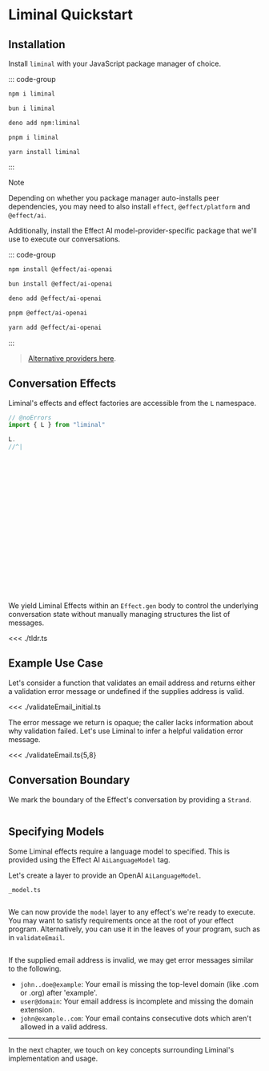 # Liminal Quickstart <Badge type="warning" text="beta" />

## Installation

Install `liminal` with your JavaScript package manager of choice.

::: code-group

```bash [npm]
npm i liminal
```

```bash [bun]
bun i liminal
```

```bash [deno]
deno add npm:liminal
```

```bash [pnpm]
pnpm i liminal
```

```bash [yarn]
yarn install liminal
```

:::

> [!NOTE]
> Depending on whether you package manager auto-installs peer dependencies, you
> may need to also install `effect`, `@effect/platform` and `@effect/ai`.

Additionally, install the Effect AI model-provider-specific package that we'll
use to execute our conversations.

::: code-group

```bash [npm]
npm install @effect/ai-openai
```

```bash [bun]
bun install @effect/ai-openai
```

```bash [deno]
deno add @effect/ai-openai
```

```bash [pnpm]
pnpm @effect/ai-openai
```

```bash [yarn]
yarn add @effect/ai-openai
```

:::

> [Alternative providers here](https://effect.website/docs/ai/introduction/#packages).

## Conversation Effects

Liminal's effects and effect factories are accessible from the `L` namespace.

```ts twoslash
// @noErrors
import { L } from "liminal"

L.
//^|
```

<br />
<br />
<br />
<br />
<br />
<br />
<br />
<br />
<br />
<br />
<br />
<br />
<br />
<br />
<br />
<br />

We yield Liminal Effects within an `Effect.gen` body to control the underlying
conversation state without manually managing structures the list of messages.

<<< ./tldr.ts

## Example Use Case

Let's consider a function that validates an email address and returns either a
validation error message or undefined if the supplies address is valid.

<<< ./validateEmail_initial.ts

The error message we return is opaque; the caller lacks information about why
validation failed. Let's use Liminal to infer a helpful validation error
message.

<<< ./validateEmail.ts{5,8}

## Conversation Boundary

We mark the boundary of the Effect's conversation by providing a `Strand`.

```ts {6} twoslash
```

## Specifying Models

Some Liminal effects require a language model to specified. This is provided
using the Effect AI `AiLanguageModel` tag.

Let's create a layer to provide an OpenAI `AiLanguageModel`.

`_model.ts`

```ts twoslash
```

We can now provide the `model` layer to any effect's we're ready to execute. You
may want to satisfy requirements once at the root of your effect program.
Alternatively, you can use it in the leaves of your program, such as in
`validateEmail`.

```ts twoslash {7}
```

If the supplied email address is invalid, we may get error messages similar to
the following.

- `john..doe@example`: Your email is missing the top-level domain (like .com or
  .org) after 'example'.
- `user@domain`: Your email address is incomplete and missing the domain
  extension.
- `john@example..com`: Your email contains consecutive dots which aren't allowed
  in a valid address.

---

In the next chapter, we touch on key concepts surrounding Liminal's
implementation and usage.
